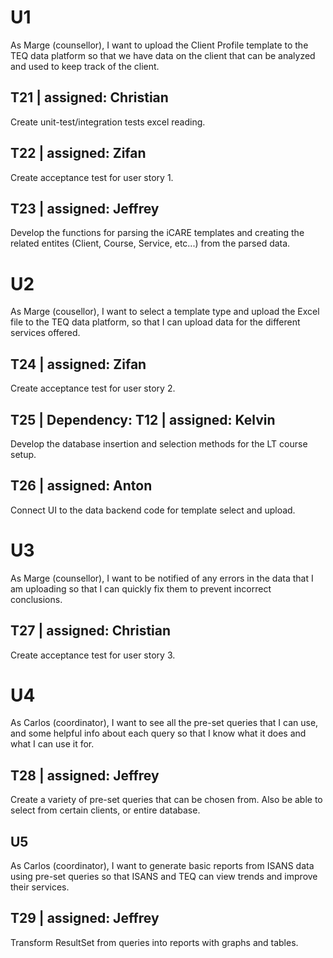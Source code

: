 # U1
As Marge (counsellor), I want to upload the Client Profile template to the TEQ data platform so that we have data on the client that can be analyzed and used to keep track of the client.
## T21 | assigned: Christian
Create unit-test/integration tests excel reading.

## T22 | assigned: Zifan
Create acceptance test for user story 1.

## T23 | assigned: Jeffrey
Develop the functions for parsing the iCARE templates and creating the related entites (Client, Course, Service, etc...) from the parsed data.

# U2
As Marge (cousellor), I want to select a template type and upload the Excel
file to the TEQ data platform, so that I can upload data for the different
services offered.

## T24 | assigned: Zifan
Create acceptance test for user story 2.

## T25 | Dependency: T12 | assigned: Kelvin
Develop the database insertion and selection methods for the LT course setup.

## T26 | assigned: Anton
Connect UI to the data backend code for template select and upload.

# U3
As Marge (counsellor), I want to be notified of any errors in the data that I am uploading so that I can quickly fix them to prevent incorrect conclusions.
## T27 | assigned: Christian 
Create acceptance test for user story 3.

# U4
As Carlos (coordinator), I want to see all the pre-set queries that I can
use, and some helpful info about each query so that I know what it does and what I can use it for.

## T28 | assigned: Jeffrey
Create a variety of pre-set queries that can be chosen from. Also be able to select from certain clients, or entire database.

## U5
As Carlos (coordinator), I want to generate basic reports from ISANS data
using pre-set queries so that ISANS and TEQ can view trends and improve their services.

## T29 | assigned: Jeffrey
Transform ResultSet from queries into reports with graphs and tables.
